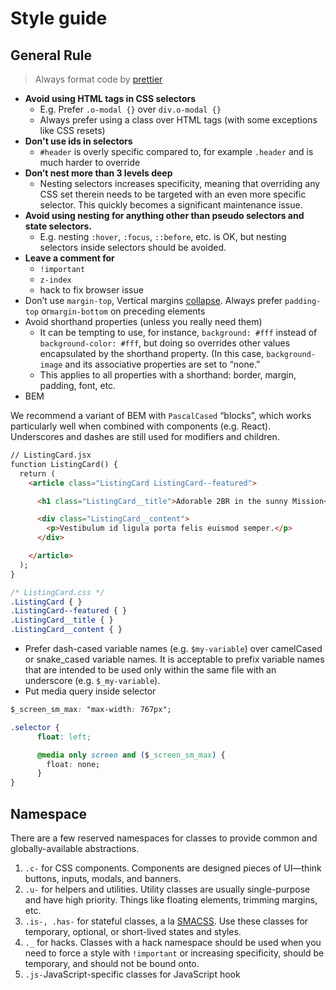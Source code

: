 # Style guide

## General Rule

>  Always format code by [prettier](https://prettier.io/)

- **Avoid using HTML tags in CSS selectors**
  - E.g. Prefer `.o-modal {}` over `div.o-modal {}`
  - Always prefer using a class over HTML tags (with some exceptions like CSS resets)
- **Don't use ids in selectors**
  - `#header` is overly specific compared to, for example `.header` and is much harder to override
- **Don’t nest more than 3 levels deep**
  - Nesting selectors increases specificity, meaning that overriding any CSS set therein needs to be targeted with an even more specific selector. This quickly becomes a significant maintenance issue.
- **Avoid using nesting for anything other than pseudo selectors and state selectors.**
  - E.g. nesting `:hover`, `:focus`, `::before`, etc. is OK, but nesting selectors inside selectors should be avoided.
- **Leave a comment for** 
  - `!important`
  - `z-index`
  - hack to fix browser issue
- Don’t use `margin-top`, Vertical margins [collapse](https://developer.mozilla.org/en-US/docs/Web/CSS/CSS_Box_Model/Mastering_margin_collapsing). Always prefer `padding-top` or`margin-bottom` on preceding elements
- Avoid shorthand properties (unless you really need them)
  - It can be tempting to use, for instance, `background: #fff` instead of `background-color: #fff`, but doing so overrides other values encapsulated by the shorthand property. (In this case, `background-image` and its associative properties are set to “none.”
  - This applies to all properties with a shorthand: border, margin, padding, font, etc.
- BEM

We recommend a variant of BEM with `PascalCased` “blocks”, which works particularly well when combined with components (e.g. React). Underscores and dashes are still used for modifiers and children.

```html
// ListingCard.jsx
function ListingCard() {
  return (
    <article class="ListingCard ListingCard--featured">

      <h1 class="ListingCard__title">Adorable 2BR in the sunny Mission</h1>

      <div class="ListingCard__content">
        <p>Vestibulum id ligula porta felis euismod semper.</p>
      </div>

    </article>
  );
}
```

```css
/* ListingCard.css */
.ListingCard { }
.ListingCard--featured { }
.ListingCard__title { }
.ListingCard__content { }
```

- Prefer dash-cased variable names (e.g. `$my-variable`) over camelCased or snake_cased variable names. It is acceptable to prefix variable names that are intended to be used only within the same file with an underscore (e.g. `$_my-variable`).
- Put media query inside selector

```css
$_screen_sm_max: "max-width: 767px";

.selector {
      float: left;

      @media only screen and ($_screen_sm_max) {
        float: none;
      }
}
```

## Namespace

There are a few reserved namespaces for classes to provide common and globally-available abstractions.

1. `.c-` for CSS components. Components are designed pieces of UI—think buttons, inputs, modals, and banners.
2. `.u-` for helpers and utilities. Utility classes are usually single-purpose and have high priority. Things like floating elements, trimming margins, etc.
3. `.is-, .has-` for stateful classes, a la [SMACSS](https://smacss.com/book/type-state). Use these classes for temporary, optional, or short-lived states and styles.
4. `._` for hacks. Classes with a hack namespace should be used when you need to force a style with `!important` or increasing specificity, should be temporary, and should not be bound onto.
5. `.js-`JavaScript-specific classes for JavaScript hook

